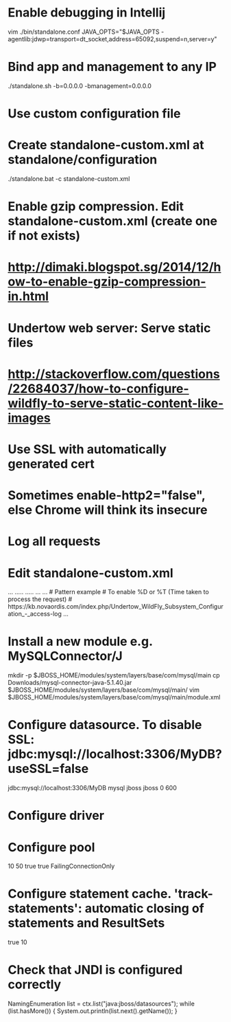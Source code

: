 # Enable debugging in Intellij
vim ./bin/standalone.conf
JAVA_OPTS="$JAVA_OPTS -agentlib:jdwp=transport=dt_socket,address=65092,suspend=n,server=y"

# Bind app and management to any IP
./standalone.sh -b=0.0.0.0 -bmanagement=0.0.0.0

# Use custom configuration file
# Create standalone-custom.xml at standalone/configuration
./standalone.bat -c standalone-custom.xml

# Enable gzip compression. Edit standalone-custom.xml (create one if not exists)
# http://dimaki.blogspot.sg/2014/12/how-to-enable-gzip-compression-in.html
<server name="default-server">
<host name="default-host" alias="localhost">
    <filter-ref name="gzipFilter" predicate="exists['%{o,Content-Type}'] and regex[pattern='(?:application/javascript|text/css|text/html|text/xml|application/json)(;.*)?', value=%{o,Content-Type}, full-match=true]"/>
    <filter-ref name="Vary-header"/>
</host>
</server>
<filters>
    <gzip name="gzipFilter"/>
    <response-header name="Vary-header" header-name="Vary" header-value="Accept-Encoding"/>
</filters>

# Undertow web server: Serve static files
# http://stackoverflow.com/questions/22684037/how-to-configure-wildfly-to-serve-static-content-like-images 
<server name="default-server">
    <http-listener name="default" socket-binding="http"/>
    <host name="default-host" alias="localhost">
        <location name="/" handler="welcome-content"/>
        <location name="/img" handler="images"/>
    </host>
</server>
<handlers>
    <file name="welcome-content" path="${jboss.home.dir}/welcome-content" directory-listing="true"/>
    <file name="images" path="/var/images" directory-listing="true"/>
</handlers>

# Use SSL with automatically generated cert 
# Sometimes enable-http2="false", else Chrome will think its insecure
<security-realm name="ApplicationRealm">
    <server-identities>
        <ssl>
            <keystore path="application.keystore" relative-to="jboss.server.config.dir" keystore-password="password" alias="server" key-password="password" generate-self-signed-certificate-host="localhost"/>
        </ssl>
    </server-identities>
</security-realm>

<server name="default-server">
<https-listener name="https" socket-binding="https" security-realm="ApplicationRealm" enable-http2="false"/>
<server>

# Log all requests
# Edit standalone-custom.xml
<server name="default-server">
       ...
      <host name="default-host" alias="localhost">
          .....
          <filter-ref name="request-dumper"/>
      </host>
 </server>

 <filters>
    .....
    <filter name="request-dumper" class-name="io.undertow.server.handlers.RequestDumpingHandler" module="io.undertow.core" />
</filters
# More concise log: https://mirocupak.com/logging-requests-with-undertow/
# Pattern list: https://github.com/undertow-io/undertow/blob/master/core/src/main/java/io/undertow/server/handlers/accesslog/AccessLogHandler.java
<host name="default-host" alias="localhost">
    ...
    <access-log use-server-log="true" 
        pattern="%h %t &quot;%r&quot; %s &quot;%{i,User-Agent}&quot;"/>
    ...
</host>
# Pattern example 
<access-log use-server-log="true" pattern="%n%h: %U %q %T sec [%B bytes]"/>
# To enable %D or %T (Time taken to process the request) 
# https://kb.novaordis.com/index.php/Undertow_WildFly_Subsystem_Configuration_-_access-log
<server name="default-server" >
    <http-listener name="http" ... record-request-start-time="true"/>
    <ajp-listener name="ajp" ... record-request-start-time="true"/>
    ...
</server>

# Install a new module e.g. MySQLConnector/J 
mkdir -p $JBOSS_HOME/modules/system/layers/base/com/mysql/main
cp Downloads/mysql-connector-java-5.1.40.jar $JBOSS_HOME/modules/system/layers/base/com/mysql/main/
vim $JBOSS_HOME/modules/system/layers/base/com/mysql/main/module.xml
<module xmlns="urn:jboss:module:1.3" name="com.mysql">
  <resources>
    <resource-root path="mysql-connector-java-5.1.40.jar"/>
  </resources>
  <dependencies>
    <module name="javax.api"/>
    <module name="javax.transaction.api"/>
  </dependencies>
</module>

# Configure datasource. To disable SSL: jdbc:mysql://localhost:3306/MyDB?useSSL=false
<datasource jndi-name="java:jboss/datasources/MySqlDS" pool-name="MySqlDS_Pool" enabled="true" jta="true" use-java-context="true" use-ccm="true">
  <connection-url>jdbc:mysql://localhost:3306/MyDB</connection-url>
  <driver>mysql</driver>
  <pool />
  <security>
    <user-name>jboss</user-name>
    <password>jboss</password>
  </security>
  <statement/>
  <timeout>
    <idle-timeout-minutes>0</idle-timeout-minutes>
    <query-timeout>600</query-timeout>
  </timeout>
</datasource>

# Configure driver 
<drivers>
  <driver name="mysql" module="com.mysql"/>
</drivers>

# Configure pool 
<pool>
  <min-pool-size>10</min-pool-size>
  <max-pool-size>50</max-pool-size>
  <prefill>true</prefill>
  <use-strict-min>true</use-strict-min>
  <flush-strategy>FailingConnectionOnly</flush-strategy>
</pool>

# Configure statement cache. 'track-statements': automatic closing of statements and ResultSets
<statement>
  <track-statements>true</track-statements>
  <prepared-statement-cache-size>10</prepared-statement-cache-size>
  <share-prepared-statements/>
</statement>

# Check that JNDI is configured correctly 
NamingEnumeration<NameClassPair> list = ctx.list("java:jboss/datasources");
while (list.hasMore()) {
    System.out.println(list.next().getName());
}